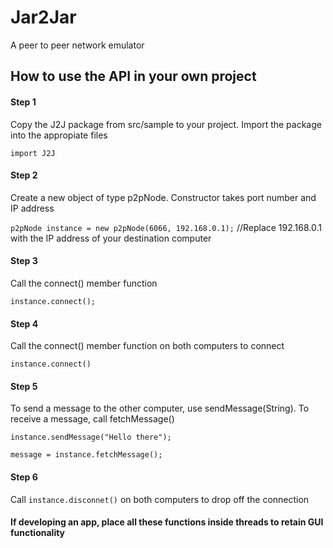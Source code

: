 # Jar2Jar
A peer to peer network emulator

## How to use the API in your own project

#### Step 1
Copy the J2J package from src/sample to your project.
Import the package into the appropiate files

```import J2J```

#### Step 2
Create a new object of type p2pNode. Constructor takes port number and IP address

```p2pNode instance = new p2pNode(6066, 192.168.0.1);```
//Replace 192.168.0.1 with the IP address of your destination computer   

#### Step 3
Call the connect() member function

```instance.connect();```

#### Step 4
Call the connect() member function on both computers to connect

```instance.connect()```

#### Step 5
To send a message to the other computer, use sendMessage(String). To receive a message, call fetchMessage()

```instance.sendMessage("Hello there");```

```message = instance.fetchMessage();```

#### Step 6
Call ```instance.disconnet()``` on both computers to drop off the connection

#### If developing an app, place all these functions inside threads to retain GUI functionality



